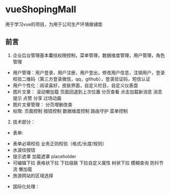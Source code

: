 # vueShopingMall  
用于学习vue的项目，为用于公司生产环境做铺垫

## 前言
1)  企业后台管理基本囊括权限控制，菜单管理，数据维度管理，用户管理，角色管理   
+  用户管理：用户登录，用户注册，用户登出，修改用户信息，注销用户，登录校验二维码（第三方登录微信，qq，github），登录验证码，短信认证  
+  用户个性化：阅读喜好，皮肤界面，自定义栏目，自定义仪表盘  
+  图片文章： 滚动懒加载 页面回退到上次位置 分页查看 点击加载新消息 消息提示 点赞 分享 过场动画  
+  图片文章管理： 分页增删改查  
+  权限: 页面控制 按钮控制 数据维度控制 路由守护 菜单控制  
2)  技术部分：  
+  表单:   
-  表单必填校验 业务正则校验（格式/长度/规则）  
-  水波纹按钮  
-  提示遮罩 加载遮罩 placeholder  
 -  可编辑下拉 表格状下拉  下拉级联 下拉自定义属性 树状下拉 模糊查询 防抖节流 懒加载  
-  旅游网站的区域选择  
+  国际化处理： 

